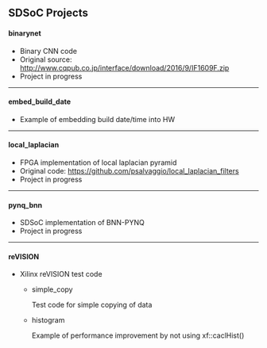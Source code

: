 ## SDSoC Projects

#### binarynet
  - Binary CNN code
  - Original source: http://www.cqpub.co.jp/interface/download/2016/9/IF1609F.zip
  - Project in progress

***
#### embed\_build\_date
  - Example of embedding build date/time into HW


***
#### local\_laplacian
  - FPGA implementation of local laplacian pyramid
  - Original code: https://github.com/psalvaggio/local_laplacian_filters
  - Project in progress
  

***
#### pynq\_bnn
  - SDSoC implementation of BNN-PYNQ
  - Project in progress
    
  
***
#### reVISION
  - Xilinx reVISION test code
  
    - simple\_copy
    
      Test code for simple copying of data
      
    - histogram
      
      Example of performance improvement by not using xf::caclHist()
      

    
  

